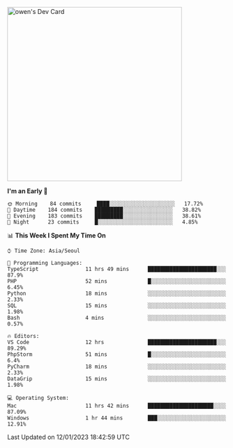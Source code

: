 <a href="https://app.daily.dev/owen_9066"><img src="https://api.daily.dev/devcards/51e5c69f10114f2abe0ae390c27b0828.png?r=hyb" width="400" alt="owen's Dev Card"/></a>

 
 <!--START_SECTION:waka-->
**I'm an Early 🐤** 

```text
🌞 Morning    84 commits     ████░░░░░░░░░░░░░░░░░░░░░   17.72% 
🌆 Daytime    184 commits    █████████░░░░░░░░░░░░░░░░   38.82% 
🌃 Evening    183 commits    █████████░░░░░░░░░░░░░░░░   38.61% 
🌙 Night      23 commits     █░░░░░░░░░░░░░░░░░░░░░░░░   4.85%

```


📊 **This Week I Spent My Time On** 

```text
⌚︎ Time Zone: Asia/Seoul

💬 Programming Languages: 
TypeScript               11 hrs 49 mins      ██████████████████████░░░   87.9% 
PHP                      52 mins             █░░░░░░░░░░░░░░░░░░░░░░░░   6.45% 
Python                   18 mins             ░░░░░░░░░░░░░░░░░░░░░░░░░   2.33% 
SQL                      15 mins             ░░░░░░░░░░░░░░░░░░░░░░░░░   1.98% 
Bash                     4 mins              ░░░░░░░░░░░░░░░░░░░░░░░░░   0.57%

🔥 Editors: 
VS Code                  12 hrs              ██████████████████████░░░   89.29% 
PhpStorm                 51 mins             █░░░░░░░░░░░░░░░░░░░░░░░░   6.4% 
PyCharm                  18 mins             ░░░░░░░░░░░░░░░░░░░░░░░░░   2.33% 
DataGrip                 15 mins             ░░░░░░░░░░░░░░░░░░░░░░░░░   1.98%

💻 Operating System: 
Mac                      11 hrs 42 mins      █████████████████████░░░░   87.09% 
Windows                  1 hr 44 mins        ███░░░░░░░░░░░░░░░░░░░░░░   12.91%

```


 Last Updated on 12/01/2023 18:42:59 UTC
<!--END_SECTION:waka-->
